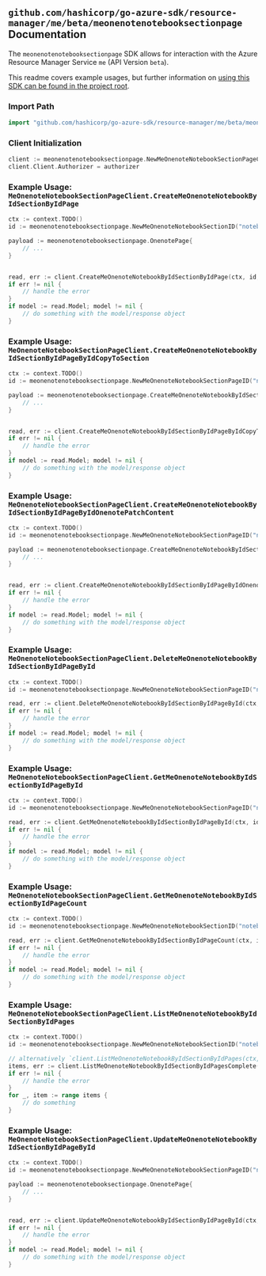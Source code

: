 
## `github.com/hashicorp/go-azure-sdk/resource-manager/me/beta/meonenotenotebooksectionpage` Documentation

The `meonenotenotebooksectionpage` SDK allows for interaction with the Azure Resource Manager Service `me` (API Version `beta`).

This readme covers example usages, but further information on [using this SDK can be found in the project root](https://github.com/hashicorp/go-azure-sdk/tree/main/docs).

### Import Path

```go
import "github.com/hashicorp/go-azure-sdk/resource-manager/me/beta/meonenotenotebooksectionpage"
```


### Client Initialization

```go
client := meonenotenotebooksectionpage.NewMeOnenoteNotebookSectionPageClientWithBaseURI("https://management.azure.com")
client.Client.Authorizer = authorizer
```


### Example Usage: `MeOnenoteNotebookSectionPageClient.CreateMeOnenoteNotebookByIdSectionByIdPage`

```go
ctx := context.TODO()
id := meonenotenotebooksectionpage.NewMeOnenoteNotebookSectionID("notebookIdValue", "onenoteSectionIdValue")

payload := meonenotenotebooksectionpage.OnenotePage{
	// ...
}


read, err := client.CreateMeOnenoteNotebookByIdSectionByIdPage(ctx, id, payload)
if err != nil {
	// handle the error
}
if model := read.Model; model != nil {
	// do something with the model/response object
}
```


### Example Usage: `MeOnenoteNotebookSectionPageClient.CreateMeOnenoteNotebookByIdSectionByIdPageByIdCopyToSection`

```go
ctx := context.TODO()
id := meonenotenotebooksectionpage.NewMeOnenoteNotebookSectionPageID("notebookIdValue", "onenoteSectionIdValue", "onenotePageIdValue")

payload := meonenotenotebooksectionpage.CreateMeOnenoteNotebookByIdSectionByIdPageByIdCopyToSectionRequest{
	// ...
}


read, err := client.CreateMeOnenoteNotebookByIdSectionByIdPageByIdCopyToSection(ctx, id, payload)
if err != nil {
	// handle the error
}
if model := read.Model; model != nil {
	// do something with the model/response object
}
```


### Example Usage: `MeOnenoteNotebookSectionPageClient.CreateMeOnenoteNotebookByIdSectionByIdPageByIdOnenotePatchContent`

```go
ctx := context.TODO()
id := meonenotenotebooksectionpage.NewMeOnenoteNotebookSectionPageID("notebookIdValue", "onenoteSectionIdValue", "onenotePageIdValue")

payload := meonenotenotebooksectionpage.CreateMeOnenoteNotebookByIdSectionByIdPageByIdOnenotePatchContentRequest{
	// ...
}


read, err := client.CreateMeOnenoteNotebookByIdSectionByIdPageByIdOnenotePatchContent(ctx, id, payload)
if err != nil {
	// handle the error
}
if model := read.Model; model != nil {
	// do something with the model/response object
}
```


### Example Usage: `MeOnenoteNotebookSectionPageClient.DeleteMeOnenoteNotebookByIdSectionByIdPageById`

```go
ctx := context.TODO()
id := meonenotenotebooksectionpage.NewMeOnenoteNotebookSectionPageID("notebookIdValue", "onenoteSectionIdValue", "onenotePageIdValue")

read, err := client.DeleteMeOnenoteNotebookByIdSectionByIdPageById(ctx, id)
if err != nil {
	// handle the error
}
if model := read.Model; model != nil {
	// do something with the model/response object
}
```


### Example Usage: `MeOnenoteNotebookSectionPageClient.GetMeOnenoteNotebookByIdSectionByIdPageById`

```go
ctx := context.TODO()
id := meonenotenotebooksectionpage.NewMeOnenoteNotebookSectionPageID("notebookIdValue", "onenoteSectionIdValue", "onenotePageIdValue")

read, err := client.GetMeOnenoteNotebookByIdSectionByIdPageById(ctx, id)
if err != nil {
	// handle the error
}
if model := read.Model; model != nil {
	// do something with the model/response object
}
```


### Example Usage: `MeOnenoteNotebookSectionPageClient.GetMeOnenoteNotebookByIdSectionByIdPageCount`

```go
ctx := context.TODO()
id := meonenotenotebooksectionpage.NewMeOnenoteNotebookSectionID("notebookIdValue", "onenoteSectionIdValue")

read, err := client.GetMeOnenoteNotebookByIdSectionByIdPageCount(ctx, id)
if err != nil {
	// handle the error
}
if model := read.Model; model != nil {
	// do something with the model/response object
}
```


### Example Usage: `MeOnenoteNotebookSectionPageClient.ListMeOnenoteNotebookByIdSectionByIdPages`

```go
ctx := context.TODO()
id := meonenotenotebooksectionpage.NewMeOnenoteNotebookSectionID("notebookIdValue", "onenoteSectionIdValue")

// alternatively `client.ListMeOnenoteNotebookByIdSectionByIdPages(ctx, id)` can be used to do batched pagination
items, err := client.ListMeOnenoteNotebookByIdSectionByIdPagesComplete(ctx, id)
if err != nil {
	// handle the error
}
for _, item := range items {
	// do something
}
```


### Example Usage: `MeOnenoteNotebookSectionPageClient.UpdateMeOnenoteNotebookByIdSectionByIdPageById`

```go
ctx := context.TODO()
id := meonenotenotebooksectionpage.NewMeOnenoteNotebookSectionPageID("notebookIdValue", "onenoteSectionIdValue", "onenotePageIdValue")

payload := meonenotenotebooksectionpage.OnenotePage{
	// ...
}


read, err := client.UpdateMeOnenoteNotebookByIdSectionByIdPageById(ctx, id, payload)
if err != nil {
	// handle the error
}
if model := read.Model; model != nil {
	// do something with the model/response object
}
```
